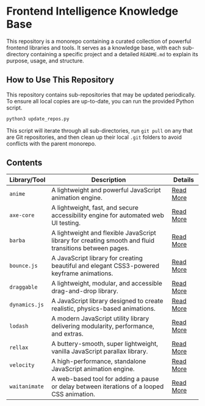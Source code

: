 # Frontend Intelligence Knowledge Base

This repository is a monorepo containing a curated collection of powerful frontend libraries and tools. It serves as a knowledge base, with each sub-directory containing a specific project and a detailed `README.md` to explain its purpose, usage, and structure.

## How to Use This Repository

This repository contains sub-repositories that may be updated periodically. To ensure all local copies are up-to-date, you can run the provided Python script.

```bash
python3 update_repos.py
```
This script will iterate through all sub-directories, run `git pull` on any that are Git repositories, and then clean up their local `.git` folders to avoid conflicts with the parent monorepo.

## Contents

| Library/Tool  | Description                                                                                             | Details                                  |
|---------------|---------------------------------------------------------------------------------------------------------|------------------------------------------|
| `anime`       | A lightweight and powerful JavaScript animation engine.                                                 | [Read More](./anime/README.md)           |
| `axe-core`    | A lightweight, fast, and secure accessibility engine for automated web UI testing.                        | [Read More](./axe-core/README.md)        |
| `barba`       | A lightweight and flexible JavaScript library for creating smooth and fluid transitions between pages.    | [Read More](./barba/README.md)           |
| `bounce.js`   | A JavaScript library for creating beautiful and elegant CSS3-powered keyframe animations.                 | [Read More](./bounce.js/README.md)       |
| `draggable`   | A lightweight, modular, and accessible drag-and-drop library.                                           | [Read More](./draggable/README.md)       |
| `dynamics.js` | A JavaScript library designed to create realistic, physics-based animations.                            | [Read More](./dynamics.js/README.md)     |
| `lodash`      | A modern JavaScript utility library delivering modularity, performance, and extras.                     | [Read More](./lodash/README.md)          |
| `rellax`      | A buttery-smooth, super lightweight, vanilla JavaScript parallax library.                               | [Read More](./rellax/README.md)          |
| `velocity`    | A high-performance, standalone JavaScript animation engine.                                             | [Read More](./velocity/README.md)        |
| `waitanimate` | A web-based tool for adding a pause or delay between iterations of a looped CSS animation.                | [Read More](./waitanimate/README.md)     |